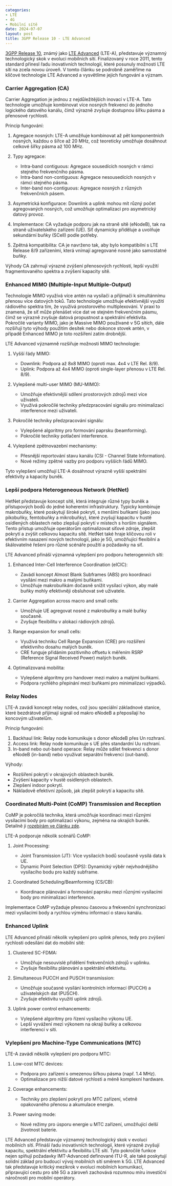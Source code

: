 ```yaml
---
categories:
- LTE
- 4G
- Mobilní sítě
date: 2024-07-07
layout: post
title: 3GPP Release 10 - LTE Advanced
---
```


[3GPP Release 10](/mobilnisite/3gpp-release-10/), známý jako [LTE Advanced](/mobilnisite/3gpp-release-10/) (LTE-A), představuje významný technologický skok v evoluci mobilních sítí. Finalizovaný v roce 2011, tento standard přinesl řadu inovativních technologií, které posunuly možnosti LTE sítí na zcela novou úroveň. V tomto článku se podrobně zaměříme na klíčové technologie LTE Advanced a vysvětlíme jejich fungování a význam.

### Carrier Aggregation (CA)

Carrier Aggregation je jednou z nejdůležitějších inovací v LTE-A. Tato technologie umožňuje kombinovat více nosných frekvencí do jednoho logického datového kanálu, čímž výrazně zvyšuje dostupnou šířku pásma a přenosové rychlosti.

Princip fungování:
1. Agregace nosných: LTE-A umožňuje kombinovat až pět komponentních nosných, každou o šířce až 20 MHz, což teoreticky umožňuje dosáhnout celkové šířky pásma až 100 MHz.

2. Typy agregace:
   - Intra-band contiguous: Agregace sousedících nosných v rámci stejného frekvenčního pásma.
   - Intra-band non-contiguous: Agregace nesousedících nosných v rámci stejného pásma.
   - Inter-band non-contiguous: Agregace nosných z různých frekvenčních pásem.

3. Asymetrická konfigurace: Downlink a uplink mohou mít různý počet agregovaných nosných, což umožňuje optimalizaci pro asymetrický datový provoz.

4. Implementace: CA vyžaduje podporu jak na straně sítě (eNodeB), tak na straně uživatelského zařízení (UE). Síť dynamicky přiděluje a uvolňuje sekundární buňky (SCell) podle potřeby.

5. Zpětná kompatibilita: CA je navrženo tak, aby bylo kompatibilní s LTE Release 8/9 zařízeními, která vnímají agregované nosné jako samostatné buňky.

Výhody CA zahrnují výrazné zvýšení přenosových rychlostí, lepší využití fragmentovaného spektra a zvýšení kapacity sítě.

### Enhanced MIMO (Multiple-Input Multiple-Output)

Technologie MIMO využívá více antén na vysílači a přijímači k simultánnímu přenosu více datových toků. Tato technologie umožňuje efektivnější využití rádiového spektra tím, že využívá prostorového multiplexování. V praxi to znamená, že síť může přenášet více dat ve stejném frekvenčním pásmu, čímž se výrazně zvyšuje datová propustnost a spektrální efektivita. Pokročilé varianty MIMO, jako je Massive MIMO používané v 5G sítích, dále rozšiřují tyto výhody použitím desítek nebo dokonce stovek antén, v případě Enhanced MIMO je toto rozšíření zatím drobnější. 

LTE Advanced významně rozšiřuje možnosti MIMO technologie:

1. Vyšší řády MIMO: 
   - Downlink: Podpora až 8x8 MIMO (oproti max. 4x4 v LTE Rel. 8/9).
   - Uplink: Podpora až 4x4 MIMO (oproti single-layer přenosu v LTE Rel. 8/9).

2. Vylepšené multi-user MIMO (MU-MIMO):
   - Umožňuje efektivnější sdílení prostorových zdrojů mezi více uživateli.
   - Využívá pokročilé techniky předzpracování signálu pro minimalizaci interference mezi uživateli.

3. Pokročilé techniky předzpracování signálu:
   - Vylepšené algoritmy pro formování paprsku (beamforming).
   - Pokročilé techniky potlačení interference.

4. Vylepšené zpětnovazební mechanismy:
   - Přesnější reportování stavu kanálu (CSI - Channel State Information).
   - Nové režimy zpětné vazby pro podporu vyšších řádů MIMO.

Tyto vylepšení umožňují LTE-A dosáhnout výrazně vyšší spektrální efektivity a kapacity buněk.

### Lepší podpora Heterogeneous Network (HetNet) 

HetNet představuje koncept sítě, která integruje různé typy buněk a přístupových bodů do jedné koherentní infrastruktury. Typicky kombinuje makrobuňky, které poskytují široké pokrytí, s menšími buňkami (jako jsou pikobuňky, femtobuňky a mikrobuňky), které zvyšují kapacitu v hustě osídlených oblastech nebo zlepšují pokrytí v místech s horším signálem. Tento přístup umožňuje operátorům optimalizovat síťové zdroje, zlepšit pokrytí a zvýšit celkovou kapacitu sítě. HetNet také hraje klíčovou roli v efektivním nasazení nových technologií, jako je 5G, umožňující flexibilní a škálovatelné řešení pro různé scénáře použití a požadavky na síť.

LTE Advanced přináší významná vylepšení pro podporu heterogenních sítí:

1. Enhanced Inter-Cell Interference Coordination (eICIC):
   - Zavádí koncept Almost Blank Subframes (ABS) pro koordinaci vysílání mezi makro a malými buňkami.
   - Umožňuje makrobuňkám dočasně snížit vysílací výkon, aby malé buňky mohly efektivněji obsluhovat své uživatele.

2. Carrier Aggregation across macro and small cells:
   - Umožňuje UE agregovat nosné z makrobuňky a malé buňky současně.
   - Zvyšuje flexibilitu v alokaci rádiových zdrojů.

3. Range expansion for small cells:
   - Využívá techniku Cell Range Expansion (CRE) pro rozšíření efektivního dosahu malých buněk.
   - CRE funguje přidáním pozitivního offsetu k měřením RSRP (Reference Signal Received Power) malých buněk.

4. Optimalizovaná mobilita:
   - Vylepšené algoritmy pro handover mezi makro a malými buňkami.
   - Podpora rychlého přepínání mezi buňkami pro minimalizaci výpadků.

### Relay Nodes

LTE-A zavádí koncept relay nodes, což jsou speciální základnové stanice, které bezdrátově přijímají signál od makro eNodeB a přeposílají ho koncovým uživatelům.

Princip fungování:
1. Backhaul link: Relay node komunikuje s donor eNodeB přes Un rozhraní.
2. Access link: Relay node komunikuje s UE přes standardní Uu rozhraní.
3. In-band nebo out-band operace: Relay může sdílet frekvenci s donor eNodeB (in-band) nebo využívat separátní frekvenci (out-band).

Výhody:
- Rozšíření pokrytí v okrajových oblastech buněk.
- Zvýšení kapacity v hustě osídlených oblastech.
- Zlepšení indoor pokrytí.
- Nákladově efektivní způsob, jak zlepšit pokrytí a kapacitu sítě.

### Coordinated Multi-Point (CoMP) Transmission and Reception

CoMP je pokročilá technika, která umožňuje koordinaci mezi různými vysílacími body pro optimalizaci výkonu, zejména na okrajích buněk. Detailně ji [rozebírám ve článku zde](/item/koordinovane-vicebodove-spojeni-v-lte/). 

LTE-A podporuje několik scénářů CoMP:

1. Joint Processing:
   - Joint Transmission (JT): Více vysílacích bodů současně vysílá data k UE.
   - Dynamic Point Selection (DPS): Dynamický výběr nejvhodnějšího vysílacího bodu pro každý subframe.

2. Coordinated Scheduling/Beamforming (CS/CB):
   - Koordinace plánování a formování paprsku mezi různými vysílacími body pro minimalizaci interference.

Implementace CoMP vyžaduje přesnou časovou a frekvenční synchronizaci mezi vysílacími body a rychlou výměnu informací o stavu kanálu.

### Enhanced Uplink

LTE Advanced přináší několik vylepšení pro uplink přenos, tedy pro zvýšení rychlosti odesílání dat do mobilní sítě:

1. Clustered SC-FDMA:
   - Umožňuje nesouvislé přidělení frekvenčních zdrojů v uplinku.
   - Zvyšuje flexibilitu plánování a spektrální efektivitu.

2. Simultaneous PUCCH and PUSCH transmission:
   - Umožňuje současné vysílání kontrolních informací (PUCCH) a uživatelských dat (PUSCH).
   - Zvyšuje efektivitu využití uplink zdrojů.

3. Uplink power control enhancements:
   - Vylepšené algoritmy pro řízení vysílacího výkonu UE.
   - Lepší vyvážení mezi výkonem na okraji buňky a celkovou interferencí v síti.

### Vylepšení pro Machine-Type Communications (MTC)

LTE-A zavádí několik vylepšení pro podporu MTC:

1. Low-cost MTC devices:
   - Podpora pro zařízení s omezenou šířkou pásma (např. 1.4 MHz).
   - Optimalizace pro nižší datové rychlosti a méně komplexní hardware.

2. Coverage enhancements:
   - Techniky pro zlepšení pokrytí pro MTC zařízení, včetně opakovaného přenosu a akumulace energie.

3. Power saving mode:
   - Nové režimy pro úsporu energie u MTC zařízení, umožňující delší životnost baterie.

LTE Advanced představuje významný technologický skok v evoluci mobilních sítí. Přináší řadu inovativních technologií, které výrazně zvyšují kapacitu, spektrální efektivitu a flexibilitu LTE sítí. Tyto pokročilé funkce nejen splňují požadavky IMT-Advanced definované ITU-R, ale také poskytují solidní základ pro budoucí vývoj mobilních sítí směrem k 5G. LTE Advanced tak představuje kritický mezikrok v evoluci mobilních komunikací, připravující cestu pro sítě 5G a zároveň zachovává rozumnou míru investiční náročnosti pro mobilní operátory.